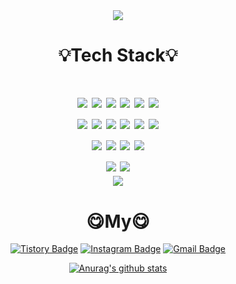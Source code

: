 <div align=center>
<img src="https://capsule-render.vercel.app/api?type=waving&color=2F8D46&height=300&section=header&text=😲jjaegii😲&fontSize=90&fontColor=FFFFFF" />

<h1>💡Tech Stack💡<h1>
  <img src="https://img.shields.io/badge/c-A8B9CC?style=for-the-badge&logo=c&logoColor=white">
  <img src="https://img.shields.io/badge/c++-00599C?style=for-the-badge&logo=c%2B%2B&logoColor=white">
  <img src="https://img.shields.io/badge/java-007396?style=for-the-badge&logo=java&logoColor=white">
  <img src="https://img.shields.io/badge/linux-FCC624?style=for-the-badge&logo=linux&logoColor=black"> 
  <img src="https://img.shields.io/badge/javascript-F7DF1E?style=for-the-badge&logo=javascript&logoColor=black"> 
  <img src="https://img.shields.io/badge/python-3776AB?style=for-the-badge&logo=python&logoColor=black"> 
  <div></div>
  <img src="https://img.shields.io/badge/node.js-339933?style=for-the-badge&logo=node.js&logoColor=black">
  <img src="https://img.shields.io/badge/express-000000?style=for-the-badge&logo=express&logoColor=white">
  <img src="https://img.shields.io/badge/socket.io-010101?style=for-the-badge&logo=socket.io&logoColor=white">
  <img src="https://img.shields.io/badge/django-092E20?style=for-the-badge&logo=django&logoColor=black">
  <img src="https://img.shields.io/badge/flask-000000?style=for-the-badge&logo=flask&logoColor=white">
  <img src="https://img.shields.io/badge/spring-6DB33F?style=for-the-badge&logo=spring&logoColor=white">
  <div></div>
  <img src="https://img.shields.io/badge/mysql-4479A1?style=for-the-badge&logo=mysql&logoColor=black"> 
  <img src="https://img.shields.io/badge/mariadb-003545?style=for-the-badge&logo=mariadb&logoColor=black">
  <img src="https://img.shields.io/badge/oracle-F80000?style=for-the-badge&logo=oracle&logoColor=white">
  <img src="https://img.shields.io/badge/mongodb-47A248?style=for-the-badge&logo=mongodb&logoColor=black">
  <div></div>
  <img src="https://img.shields.io/badge/yolo-00FFFF?style=for-the-badge&logo=yolo&logoColor=black">
  <img src="https://img.shields.io/badge/OpenCV-5C3EE8?style=for-the-badge&logo=OpenCV&logoColor=white">
  <div></div>
  <img src="https://img.shields.io/badge/amazonaws-232F3E?style=for-the-badge&logo=amazonaws&logoColor=white">
  
  <h1>😋My😋</h1>
  
[![Tistory Badge](https://img.shields.io/badge/blog-FFFFFF?style=flat-square&logo=tistory&logoColor=black&link=https://jjaegii.tistory.com/)](https://jjaegii.tistory.com/)
[![Instagram Badge](https://img.shields.io/badge/instagram-E4405F?style=flat-square&logo=instagram&logoColor=white&link=https://www.instagram.com/jjaegii)](https://www.instagram.com/jjaegii)
[![Gmail Badge](https://img.shields.io/badge/Gmail-d14836?style=flat-square&logo=Gmail&logoColor=white&link=mailto:hn06038@gmail.com)](mailto:hn06038@gmail.com)

[![Anurag's github stats](https://github-readme-stats.vercel.app/api?username=jjaegii)](https://github.com/jjaegii/github-readme-stats)
</div>
